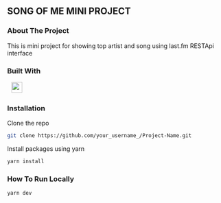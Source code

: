 ## SONG OF ME MINI PROJECT


### About The Project

This is mini project for showing top artist and song using last.fm RESTApi interface

### Built With
<div>
    <span style="padding-left:10">
            <img src="https://img.shields.io/badge/Next-black?style=for-the-badge&logo=next.js&logoColor=white" alt="nextjs" title="nextjs" height="25" />
        </span>
</div>

### Installation
Clone the repo
   ```sh
   git clone https://github.com/your_username_/Project-Name.git
   ```
Install packages using yarn
   ```sh
   yarn install
   ```

### How To Run Locally
```sh
yarn dev
```
